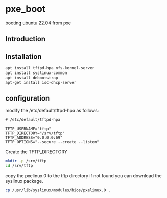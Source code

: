 # pxe_boot
 booting ubuntu 22.04 from pxe

 ## Introduction
 ## Installation
 ```bash
apt install tftpd-hpa nfs-kernel-server
apt install syslinux-common
apt install debootstrap
apt-get install isc-dhcp-server
```
 ## configuration
modify the /etc/default/tftpd-hpa as follows:
```
# /etc/default/tftpd-hpa

TFTP_USERNAME="tftp"
TFTP_DIRECTORY="/srv/tftp"
TFTP_ADDRESS="0.0.0.0:69"
TFTP_OPTIONS="--secure --create --listen"
```
Create the TFTP_DIRECTORY 
``` bash
mkdir -p /srv/tftp
cd /srv/tftp
```
copy the pxelinux.0 to the tftp directory if not found you can download the syslinux package.
``` bash
cp /usr/lib/syslinux/modules/bios/pxelinux.0 .
```